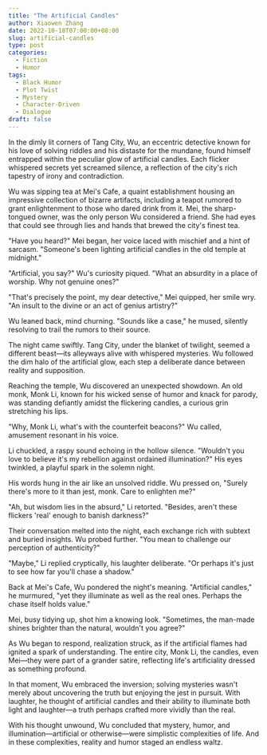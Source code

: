 ```yaml
---
title: "The Artificial Candles"
author: Xiaowen Zhang
date: 2022-10-18T07:00:00+08:00
slug: artificial-candles
type: post
categories:
  - Fiction
  - Humor
tags:
  - Black Humor
  - Plot Twist
  - Mystery
  - Character-Driven
  - Dialogue
draft: false
---
```


In the dimly lit corners of Tang City, Wu, an eccentric detective known for his love of solving riddles and his distaste for the mundane, found himself entrapped within the peculiar glow of artificial candles. Each flicker whispered secrets yet screamed silence, a reflection of the city's rich tapestry of irony and contradiction.

Wu was sipping tea at Mei's Cafe, a quaint establishment housing an impressive collection of bizarre artifacts, including a teapot rumored to grant enlightenment to those who dared drink from it. Mei, the sharp-tongued owner, was the only person Wu considered a friend. She had eyes that could see through lies and hands that brewed the city's finest tea.

"Have you heard?" Mei began, her voice laced with mischief and a hint of sarcasm. "Someone's been lighting artificial candles in the old temple at midnight."

"Artificial, you say?" Wu's curiosity piqued. "What an absurdity in a place of worship. Why not genuine ones?"

"That's precisely the point, my dear detective," Mei quipped, her smile wry. "An insult to the divine or an act of genius artistry?"

Wu leaned back, mind churning. "Sounds like a case," he mused, silently resolving to trail the rumors to their source.

The night came swiftly. Tang City, under the blanket of twilight, seemed a different beast—its alleyways alive with whispered mysteries. Wu followed the dim halo of the artificial glow, each step a deliberate dance between reality and supposition.

Reaching the temple, Wu discovered an unexpected showdown. An old monk, Monk Li, known for his wicked sense of humor and knack for parody, was standing defiantly amidst the flickering candles, a curious grin stretching his lips.

"Why, Monk Li, what's with the counterfeit beacons?" Wu called, amusement resonant in his voice.

Li chuckled, a raspy sound echoing in the hollow silence. "Wouldn't you love to believe it's my rebellion against ordained illumination?" His eyes twinkled, a playful spark in the solemn night.

His words hung in the air like an unsolved riddle. Wu pressed on, "Surely there's more to it than jest, monk. Care to enlighten me?"

"Ah, but wisdom lies in the absurd," Li retorted. "Besides, aren't these flickers 'real' enough to banish darkness?"

Their conversation melted into the night, each exchange rich with subtext and buried insights. Wu probed further. "You mean to challenge our perception of authenticity?"

"Maybe," Li replied cryptically, his laughter deliberate. "Or perhaps it's just to see how far you'll chase a shadow."

Back at Mei's Cafe, Wu pondered the night's meaning. "Artificial candles," he murmured, "yet they illuminate as well as the real ones. Perhaps the chase itself holds value."

Mei, busy tidying up, shot him a knowing look. "Sometimes, the man-made shines brighter than the natural, wouldn't you agree?"

As Wu began to respond, realization struck, as if the artificial flames had ignited a spark of understanding. The entire city, Monk Li, the candles, even Mei—they were part of a grander satire, reflecting life's artificiality dressed as something profound.

In that moment, Wu embraced the inversion; solving mysteries wasn't merely about uncovering the truth but enjoying the jest in pursuit. With laughter, he thought of artificial candles and their ability to illuminate both light and laughter—a truth perhaps crafted more vividly than the real.

With his thought unwound, Wu concluded that mystery, humor, and illumination—artificial or otherwise—were simplistic complexities of life. And in these complexities, reality and humor staged an endless waltz.